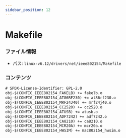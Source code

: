 ```yaml
---
sidebar_position: 12
---
```

# Makefile

### ファイル情報

- パス: `linux-v6.12/drivers/net/ieee802154/Makefile`

### コンテンツ

```txt
# SPDX-License-Identifier: GPL-2.0
obj-$(CONFIG_IEEE802154_FAKELB) += fakelb.o
obj-$(CONFIG_IEEE802154_AT86RF230) += at86rf230.o
obj-$(CONFIG_IEEE802154_MRF24J40) += mrf24j40.o
obj-$(CONFIG_IEEE802154_CC2520) += cc2520.o
obj-$(CONFIG_IEEE802154_ATUSB) += atusb.o
obj-$(CONFIG_IEEE802154_ADF7242) += adf7242.o
obj-$(CONFIG_IEEE802154_CA8210) += ca8210.o
obj-$(CONFIG_IEEE802154_MCR20A) += mcr20a.o
obj-$(CONFIG_IEEE802154_HWSIM) += mac802154_hwsim.o

```
